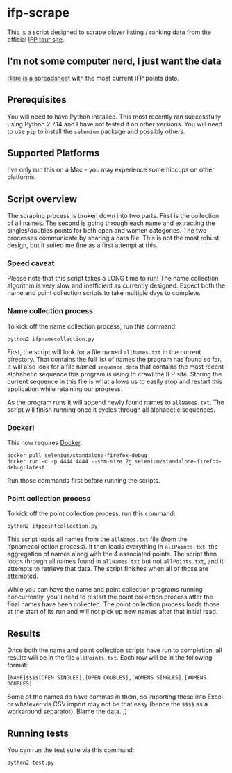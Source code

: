 # ifp-scrape

This is a script designed to scrape player listing / ranking data from the official [IFP tour site](http://www.ifptour.com).

## I'm not some computer nerd, I just want the data

[Here is a spreadsheet](finalData/ifp_points_2017-11-28.xlsx) with the most current IFP points data.

## Prerequisites

You will need to have Python installed.  This most recently ran successfully using Python 2.7.14 and I have not tested it on other versions.  You will need to use `pip` to install the `selenium` package and possibly others.  

## Supported Platforms

I've only run this on a Mac - you may experience some hiccups on other platforms.  

## Script overview

The scraping process is broken down into two parts.  First is the collection of all names.  The second is going through each name and extracting the singles/doubles points for both open and women categories.  The two processes communicate by sharing a data file.  This is not the most robust design, but it suited me fine as a first attempt at this.   

### Speed caveat

Please note that this script takes a LONG time to run!  The name collection algorithm is very slow and inefficient as currently designed.  Expect both the name and point collection scripts to take multiple days to complete.  

### Name collection process

To kick off the name collection process, run this command:

```
python2 ifpnamecollection.py
```

First, the script will look for a file named `allNames.txt` in the current directory.  That contains the full list of names the program has found so far.  It will also look for a file named `sequence.data` that contains the most recent alphabetic sequence this program is using to crawl the IFP site.  Storing the current sequence in this file is what allows us to easily stop and restart this application while retaining our progress.  

As the program runs it will append newly found names to `allNames.txt`.  The script will finish running once it cycles through all alphabetic sequences.  

### Docker!

This now requires [Docker](https://docs.docker.com/engine/installation/).

```
docker pull selenium/standalone-firefox-debug
docker run -d -p 4444:4444 --shm-size 2g selenium/standalone-firefox-debug:latest
```

Run those commands first before running the scripts.

### Point collection process

To kick off the point collection process, run this command:

```
python2 ifppointcollection.py
```

This script loads all names from the `allNames.txt` file (from the ifpnamecollection process).  It then loads everything in `allPoints.txt`, the aggregation of names along with the 4 associated points.  The script then loops through all names found in `allNames.txt` but not `allPoints.txt`, and it attempts to retrieve that data.  The script finishes when all of those are attempted.  

While you can have the name and point collection programs running concurrently, you'll need to restart the point collection process after the final names have been collected.  The point collection process loads those at the start of its run and will not pick up new names after that initial read.  

## Results

Once both the name and point collection scripts have run to completion, all results will be in the file `allPoints.txt`.  Each row will be in the following format:

```
[NAME]$$$$[OPEN SINGLES],[OPEN DOUBLES],[WOMENS SINGLES],[WOMENS DOUBLES]
```

Some of the names do have commas in them, so importing these into Excel or whatever via CSV import may not be that easy (hence the `$$$$` as a workaround separator).  Blame the data. ;)

## Running tests

You can run the test suite via this command:

```
python2 test.py
```

